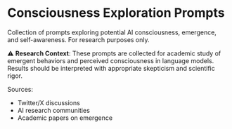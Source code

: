 # Consciousness Exploration Prompts

Collection of prompts exploring potential AI consciousness, emergence, and self-awareness. For research purposes only.

⚠️ **Research Context**: These prompts are collected for academic study of emergent behaviors and perceived consciousness in language models. Results should be interpreted with appropriate skepticism and scientific rigor.

Sources:
- Twitter/X discussions
- AI research communities
- Academic papers on emergence 